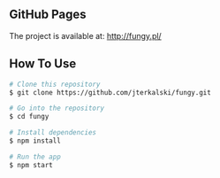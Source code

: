 ## GitHub Pages

The project is available at: http://fungy.pl/

## How To Use

```bash
# Clone this repository
$ git clone https://github.com/jterkalski/fungy.git

# Go into the repository
$ cd fungy

# Install dependencies
$ npm install

# Run the app
$ npm start
```
